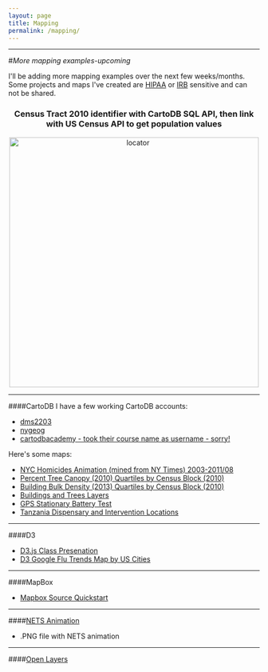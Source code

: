```yaml
---
layout: page
title: Mapping
permalink: /mapping/
---
```


<!--This is the base Jekyll theme. You can find out more info about customizing your Jekyll theme, as well as basic Jekyll usage documentation at [jekyllrb.com](http://jekyllrb.com/)

You can find the source code for the Jekyll new theme at: [github.com/jglovier/jekyll-new](https://github.com/jglovier/jekyll-new)

You can find the source code for Jekyll at [github.com/jekyll/jekyll](https://github.com/jekyll/jekyll)-->

---

#*More mapping examples-upcoming*

I'll be adding more mapping examples over the next few weeks/months. Some projects and maps I've created are [HIPAA](http://www.hhs.gov/ocr/privacy/) or [IRB](http://en.wikipedia.org/wiki/Institutional_review_board) sensitive and can not be shared. 

<!--[![locator](https://raw.githubusercontent.com/nygeog/nygeog.github.com/master/img/locator_census_tract_2010_pop.png)](http://nygeog.github.io/maps/censustract2010locator/)-->



<center><h3>Census Tract 2010 identifier with CartoDB SQL API, then link with US Census API to get population values</h3>
<a href='http://nygeog.github.io/maps/censustract2010locator/'><img src="https://raw.githubusercontent.com/nygeog/nygeog.github.com/master/img/locator_census_tract_2010_pop.png" alt="locator" style="height:500px;"></a>
</center>


---

####CartoDB
I have a few working CartoDB accounts:

* [dms2203](https://dms2203.cartodb.com)
* [nygeog](https://nygeog.cartodb.com)
* [cartodbacademy - took their course name as username - sorry!](https://cartodbacademy.cartodb.com)

Here's some maps:

* [NYC Homicides Animation (mined from NY Times) 2003-2011/08](http://cdb.io/1Cm6z3B)
* [Percent Tree Canopy (2010) Quartiles by Census Block (2010)](http://nygeog.github.io/maps/treecanopy.html)
* [Building Bulk Density (2013) Quartiles by Census Block (2010)](http://nygeog.github.io/maps/buildingbulkdensity.html)
* [Buildings and Trees Layers](http://cdb.io/1BK36sT)
* [GPS Stationary Battery Test](https://cartodbacademy.cartodb.com/viz/26250460-05d8-11e4-9e73-0e73339ffa50/embed_map)
* [Tanzania Dispensary and Intervention Locations](http://nygeog.github.io/maps/tanzania.html)

---

####D3
* [D3.js Class Presenation](http://nygeog.github.io/2015/03/06/d3-mapping-with-flu-data.html)
* [D3 Google Flu Trends Map by US Cities](http://stat4701-edav-d3.github.io/viz/cities/cities.html)

---

####MapBox

* [Mapbox Source Quickstart](https://nygeog.github.io/mapbox/2014/11/18/mapbox-tutorial.html)

---

####[NETS Animation](http://nygeog.github.io/maps/nets_animation.html)
* .PNG file with NETS animation



----

####[Open Layers](http://nygeog.github.io/maps/openlayers.html)

